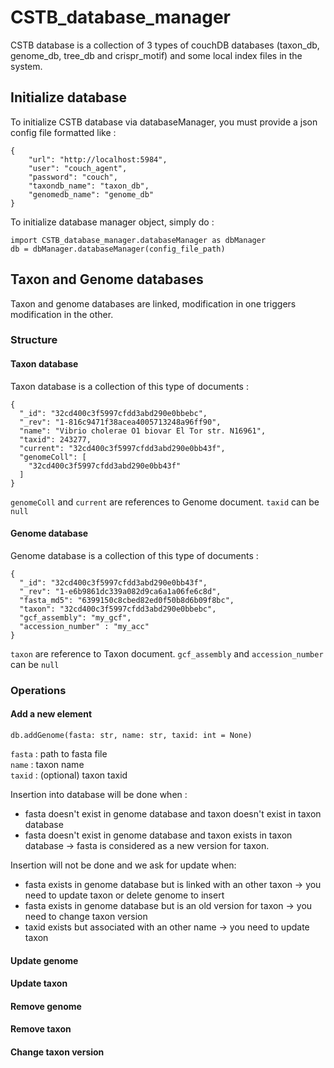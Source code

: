 # CSTB_database_manager

CSTB database is a collection of 3 types of couchDB databases (taxon_db, genome_db, tree_db and crispr_motif) and some local index files in the system.

## Initialize database
To initialize CSTB database via databaseManager, you must provide a json config file formatted like : 
```
{
    "url": "http://localhost:5984",
    "user": "couch_agent",
    "password": "couch",
    "taxondb_name": "taxon_db",
    "genomedb_name": "genome_db"
}
```

To initialize database manager object, simply do : 
```
import CSTB_database_manager.databaseManager as dbManager
db = dbManager.databaseManager(config_file_path)
```

## Taxon and Genome databases
Taxon and genome databases are linked, modification in one triggers modification in the other.

### Structure 
#### Taxon database
Taxon database is a collection of this type of documents : 
```
{
  "_id": "32cd400c3f5997cfdd3abd290e0bbebc",
  "_rev": "1-816c9471f38acea4005713248a96ff90",
  "name": "Vibrio cholerae O1 biovar El Tor str. N16961",
  "taxid": 243277,
  "current": "32cd400c3f5997cfdd3abd290e0bb43f",
  "genomeColl": [
    "32cd400c3f5997cfdd3abd290e0bb43f"
  ]
}
```
`genomeColl` and `current` are references to Genome document. `taxid` can be `null`

#### Genome database
Genome database is a collection of this type of documents : 
```
{
  "_id": "32cd400c3f5997cfdd3abd290e0bb43f",
  "_rev": "1-e6b9861dc339a082d9ca6a1a06fe6c8d",
  "fasta_md5": "6399150c8cbed82ed0f50b8d6b09f8bc",
  "taxon": "32cd400c3f5997cfdd3abd290e0bbebc",
  "gcf_assembly": "my_gcf", 
  "accession_number" : "my_acc"
}
```
`taxon` are reference to Taxon document. `gcf_assembly` and `accession_number` can be `null`

### Operations

#### Add a new element 

```
db.addGenome(fasta: str, name: str, taxid: int = None)
```
`fasta` : path to fasta file  
`name` : taxon name  
`taxid` : (optional) taxon taxid

Insertion into database will be done when : 
  * fasta doesn't exist in genome database and taxon doesn't exist in taxon database
  * fasta doesn't exist in genome database and taxon exists in taxon database -> fasta is considered as a new version for taxon. 
  
Insertion will not be done and we ask for update when: 
  * fasta exists in genome database but is linked with an other taxon -> you need to update taxon or delete genome to insert
  * fasta exists in genome database but is an old version for taxon -> you need to change taxon version  
  * taxid exists but associated with an other name -> you need to update taxon
  
#### Update genome
 
#### Update taxon

#### Remove genome

#### Remove taxon

#### Change taxon version
